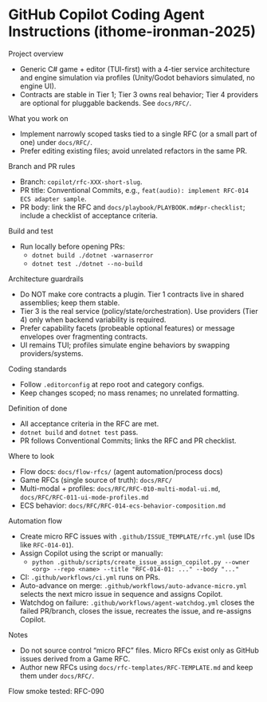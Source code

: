 # GitHub Copilot Coding Agent Instructions (ithome-ironman-2025)

Project overview
- Generic C# game + editor (TUI-first) with a 4-tier service architecture and engine simulation via profiles (Unity/Godot behaviors simulated, no engine UI).
- Contracts are stable in Tier 1; Tier 3 owns real behavior; Tier 4 providers are optional for pluggable backends. See `docs/RFC/`.

What you work on
- Implement narrowly scoped tasks tied to a single RFC (or a small part of one) under `docs/RFC/`.
- Prefer editing existing files; avoid unrelated refactors in the same PR.

Branch and PR rules
- Branch: `copilot/rfc-XXX-short-slug`.
- PR title: Conventional Commits, e.g., `feat(audio): implement RFC-014 ECS adapter sample`.
- PR body: link the RFC and `docs/playbook/PLAYBOOK.md#pr-checklist`; include a checklist of acceptance criteria.

Build and test
- Run locally before opening PRs:
  - `dotnet build ./dotnet -warnaserror`
  - `dotnet test ./dotnet --no-build`

Architecture guardrails
- Do NOT make core contracts a plugin. Tier 1 contracts live in shared assemblies; keep them stable.
- Tier 3 is the real service (policy/state/orchestration). Use providers (Tier 4) only when backend variability is required.
- Prefer capability facets (probeable optional features) or message envelopes over fragmenting contracts.
- UI remains TUI; profiles simulate engine behaviors by swapping providers/systems.

Coding standards
- Follow `.editorconfig` at repo root and category configs.
- Keep changes scoped; no mass renames; no unrelated formatting.

Definition of done
- All acceptance criteria in the RFC are met.
- `dotnet build` and `dotnet test` pass.
- PR follows Conventional Commits; links the RFC and PR checklist.

Where to look
- Flow docs: `docs/flow-rfcs/` (agent automation/process docs)
- Game RFCs (single source of truth): `docs/RFC/`
- Multi-modal + profiles: `docs/RFC/RFC-010-multi-modal-ui.md`, `docs/RFC/RFC-011-ui-mode-profiles.md`
- ECS behavior: `docs/RFC/RFC-014-ecs-behavior-composition.md`

Automation flow
- Create micro RFC issues with `.github/ISSUE_TEMPLATE/rfc.yml` (use IDs like `RFC-014-01`).
- Assign Copilot using the script or manually:
  - `python .github/scripts/create_issue_assign_copilot.py --owner <org> --repo <name> --title "RFC-014-01: ..." --body "..."`
- CI: `.github/workflows/ci.yml` runs on PRs.
- Auto-advance on merge: `.github/workflows/auto-advance-micro.yml` selects the next micro issue in sequence and assigns Copilot.
- Watchdog on failure: `.github/workflows/agent-watchdog.yml` closes the failed PR/branch, closes the issue, recreates the issue, and re-assigns Copilot.

Notes
- Do not source control “micro RFC” files. Micro RFCs exist only as GitHub issues derived from a Game RFC.
- Author new RFCs using `docs/rfc-templates/RFC-TEMPLATE.md` and keep them under `docs/RFC/`.

Flow smoke tested: RFC-090
